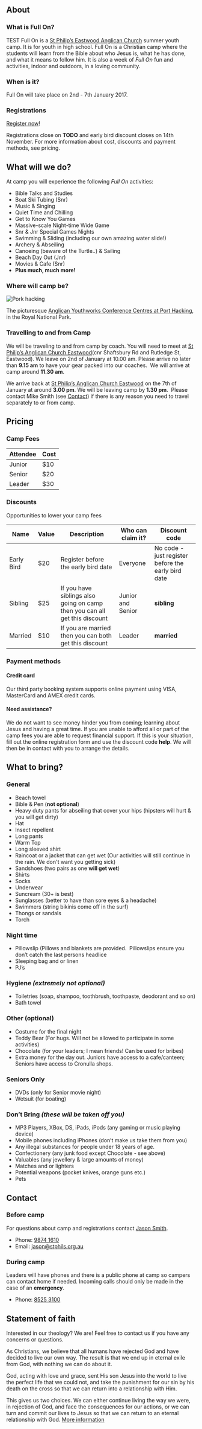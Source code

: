 ## About

### What is Full On?

TEST Full On is a [St Philip’s Eastwood Anglican Church](http://en.stphils.org.au/) summer youth camp.
It is for youth in high school. Full On is a Christian camp where the students will learn from the Bible about who
Jesus is, what he has done, and what it means to follow him. It is also a week of *Full On* fun and activities, indoor and
outdoors, in a loving community.

### When is it?

Full On will take place on 2nd - 7th January 2017.

### Registrations

[Register now](https://www.trybooking.com/NJFA)!

Registrations close on **TODO** and early bird discount closes on 14th November.
For more information about cost, discounts and payment methods, see pricing.

## What will we do?

At camp you will experience the following *Full On* activities:

- Bible Talks and Studies
- Boat Ski Tubing (Snr)
- Music &amp; Singing
- Quiet Time and Chilling
- Get to Know You Games
- Massive-scale Night-time Wide Game
- Snr &amp; Jnr Special Games Nights
- Swimming &amp; Sliding (including our own amazing water slide!)
- Archery &amp; Abseiling
- Canoeing (beware of the Turtle..) &amp; Sailing
- Beach Day Out (Jnr)
- Movies &amp; Cafe (Snr)
- **Plus much, much more!**

### Where will camp be?

![Pork hacking](https://static1.squarespace.com/static/56e6167262cd94987f77cdb2/57215b5d2eeb81e76d84e40d/5770b2563e00bed84f10b382/1467003494593/_CAL3925.jpg?format=600w)

The picturesque [Anglican Youthworks Conference Centres at Port Hacking](http://www.youthworkscentres.net/port-hacking), in the Royal National Park.

### Travelling to and from Camp

We will be traveling to and from camp by coach. You will need to meet at [St Philip’s Anglican Church Eastwood](http://en.stphils.org.au/)(cnr Shaftsbury Rd and Rutledge St, Eastwood). We leave on 2nd of January at 10.00 am. Please arrive no later than **9.15 am** to have your gear packed into our coaches.  We will arrive at camp around **11.30 am**.

We arrive back at [St Philip’s Anglican Church Eastwood](http://en.stphils.org.au/) on the 7th of January at around **3.00 pm**. We will be leaving camp by **1.30 pm**.  Please contact Mike Smith (see [Contact](/#contact)) if there is any reason you need to travel separately to or from camp.

## Pricing

### Camp Fees

| Attendee   | Cost |
|------------|------|
| Junior     | $10  |
| Senior     | $20  |
| Leader     | $30  |

### Discounts

Opportunities to lower your camp fees

| Name       | Value | Description  | Who can claim it? | Discount code |
|------------|-------|----------------------------------------------------------------------------|-------------------|---------|
| Early Bird | $20   | Register before the early bird date                                        | Everyone          | No code - just register before the early bird date |
| Sibling    | $25   | If you have siblings also going on camp then you can all get this discount | Junior and Senior | **sibling** |
| Married    | $10   | If you are married then you can both get this discount                     | Leader            | **married** |


### Payment methods

#### Credit card

Our third party booking system supports online payment using VISA, MasterCard and AMEX credit cards.

#### Need assistance?

We do not want to see money hinder you from coming; learning about Jesus and having a great time. If you are unable to afford all or part of the camp fees you are able to request financial support. If this is your situation, fill out the online registration form and use the discount code **help**. We will then be in contact with you to arrange the details.

## What to bring?

### General
- Beach towel
- Bible &amp; Pen (<strong>not optional</strong>)
- Heavy duty pants for abseiling that cover your hips (hipsters will hurt &amp; you will get dirty)
- Hat
- Insect repellent
- Long pants
- Warm Top
- Long sleeved shirt
- Raincoat or a jacket that can get wet (Our activities will still continue in the rain. We don't want you getting sick)
- Sandshoes (two pairs as one <strong>will get wet</strong>)
- Shirts
- Socks
- Underwear
- Suncream (30+ is best)
- Sunglasses (better to have than sore eyes &amp; a headache)
- Swimmers (string bikinis come off in the surf)
- Thongs or sandals
- Torch

### Night time

- Pillowslip (Pillows and blankets are provided.  Pillowslips ensure you don’t catch the last persons headlice
- Sleeping bag and or linen
- PJ’s

### Hygiene *(extremely not optional)*

- Toiletries (soap, shampoo, toothbrush, toothpaste, deodorant and so on)
- Bath towel

### Other (optional)
- Costume for the final night
- Teddy Bear (For hugs. Will not be allowed to participate in some activities)
- Chocolate (for your leaders; I mean friends! Can be used for bribes)
- Extra money for the day out. Juniors have access to a cafe/canteen; Seniors have access to Cronulla shops.

### Seniors Only

- DVDs (only for Senior movie night)
- Wetsuit (for boating)

### Don’t Bring *(these will be taken off you)*

- MP3 Players, XBox, DS, iPads, iPods (any gaming or music playing device)
- Mobile phones including iPhones (don’t make us take them from you)
- Any illegal substances for people under 18 years of age. 
- Confectionery (any junk food except Chocolate - see above)
- Valuables (any jewellery &amp; large amounts of money)
- Matches and or lighters
- Potential weapons (pocket knives, orange guns etc.)
- Pets

## Contact

### Before camp

For questions about camp and registrations contact [Jason Smith](http://en.stphils.org.au/about-us/staff-profiles/).

- Phone: [9874 1610](tel:98741610)
- Email: [jason@stphils.org.au](mailto:jason@stphils.org.au)

### During camp

Leaders will have phones and there is a public phone at camp so campers can contact home if needed. Incoming calls should only be made in the case of an **emergency**.

- Phone: [8525 3100](tel:85253100)

## Statement of faith

Interested in our theology? We are! Feel free to contact us if you have any concerns or questions.

As Christians, we believe that all humans have rejected God and have decided to live our own way. The result is that we end up in eternal exile from God, with nothing we can do about it.

God, acting with love and grace, sent His son Jesus into the world to live the perfect life that we could not, and take the punishment for our sin by his death on the cross so that we can return into a relationship with Him.


This gives us two choices. We can either continue living the way we were, in rejection of God, and face the consequences for our actions, or we can turn and commit our lives to Jesus so that we can return to an eternal relationship with God. [More information](http://www.matthiasmedia.com.au/2wtl/2wtlonline.html)
